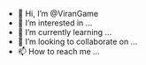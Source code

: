 - 👋 Hi, I’m @ViranGame
- 👀 I’m interested in ...
- 🌱 I’m currently learning ...
- 💞️ I’m looking to collaborate on ...
- 📫 How to reach me ...

<!---
ViranGame/ViranGame is a ✨ special ✨ repository because its `README.md` (this file) appears on your GitHub profile.
You can click the Preview link to take a look at your changes.
--->

